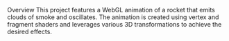 Overview
This project features a WebGL animation of a rocket that emits clouds of smoke and oscillates. The animation is created using vertex and fragment shaders and leverages various 3D transformations to achieve the desired effects.
